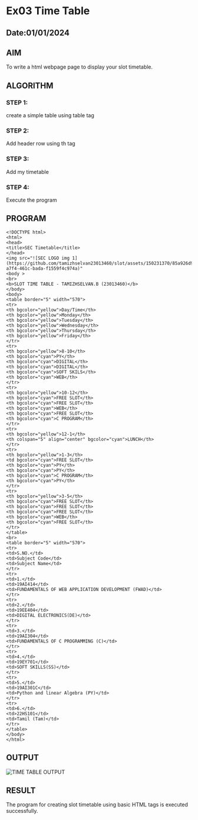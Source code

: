 # Ex03 Time Table
## Date:01/01/2024

## AIM
To write a html webpage page to display your slot timetable.

## ALGORITHM
### STEP 1:
create a simple table using table tag
### STEP 2:
Add header row using th tag
### STEP 3:
Add my timetable
### STEP 4:
Execute the program


## PROGRAM
```
<!DOCTYPE html>
<html>
<head>
<title>SEC Timetable</title>
</head>
<img src="![SEC LOGO img 1](https://github.com/tamizhselvan23013460/slot/assets/150231370/85a926d9-a7f4-461c-bada-f1559f4c974a)"
<body >
<br>
<b>SLOT TIME TABLE - TAMIZHSELVAN.B (23013460)</b>
</body>
<body>
<table border="5" width="570">
<tr>
<th bgcolor="yellow">Day/Time</th>
<th bgcolor="yellow">Monday</th>
<th bgcolor="yellow">Tuesday</th>
<th bgcolor="yellow">Wednesday</th>
<th bgcolor="yellow">Thursday</th>
<th bgcolor="yellow">Friday</th>
</tr>
<tr>
<th bgcolor="yellow">8-10</th>
<th bgcolor="cyan">PY</th>
<th bgcolor="cyan">DIGITAL</th>
<th bgcolor="cyan">DIGITAL</th>
<th bgcolor="cyan">SOFT SKILS</th>
<th bgcolor="cyan">WEB</th>
</tr>
<tr>
<th bgcolor="yellow">10-12</th>
<th bgcolor="cyan">FREE SLOT</th>
<th bgcolor="cyan">FREE SLOT</th>
<th bgcolor="cyan">WEB</th>
<th bgcolor="cyan">FREE SLOT</th>
<th bgcolor="cyan">C PROGRAM</th>
</tr>
<tr>
<th bgcolor="yellow">12-1</th>
<th colspan="5" align="center" bgcolor="cyan">LUNCH</th>
</tr>
<tr>
<th bgcolor="yellow">1-3</th>
<td bgcolor="cyan">FREE SLOT</th>
<th bgcolor="cyan">PY</th>
<th bgcolor="cyan">PY</th>
<th bgcolor="cyan">C PROGRAM</th>
<th bgcolor="cyan">PY</th>
</tr>
<tr>
<th bgcolor="yellow">3-5</th>
<th bgcolor="cyan">FREE SLOT</th>
<th bgcolor="cyan">FREE SLOT</th>
<th bgcolor="cyan">FREE SLOT</th>
<th bgcolor="cyan">WEB</th>
<th bgcolor="cyan">FREE SLOT</th>
</tr>
</table>
<br>
<table border="5" width="570">
<tr>
<td>S.NO.</td>
<td>Subject Code</td>
<td>Subject Name</td>
</tr>
<tr>
<td>1.</td>
<td>19AI414</td>
<td>FUNDAMENTALS OF WEB APPLICATION DEVELOPMENT (FWAD)</td>
</tr>
<tr>
<td>2.</td>
<td>19EE404</td>
<td>DIGITAL ELECTRONICS(DE)</td>
</tr>
<tr>
<td>3.</td>
<td>19AI304</td>
<td>FUNDAMENTALS OF C PROGRAMMING (C)</td>
</tr>
<tr>
<td>4.</td>
<td>19EY701</td>
<td>SOFT SKILLS(SS)</td>
</tr>
<tr>
<td>5.</td>
<td>19AI301C</td>
<td>Python and linear Algebra (PY)</td>
</tr>
<tr>
<td>6.</td>
<td>22HS101</td>
<td>Tamil (Tam)</td>
</tr>
</table>
</body>
</html>
```

## OUTPUT

![TIME TABLE OUTPUT](https://github.com/tamizhselvan23013460/slot/assets/150231370/dcabd64c-b28c-4031-946b-588e36d42f56)



## RESULT
The program for creating slot timetable using basic HTML tags is executed successfully.
